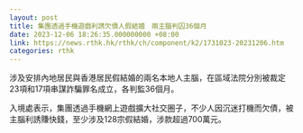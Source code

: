 ```yaml
---
layout: post
title: 集團透過手機遊戲利誘欠債人假結婚　兩主腦判囚36個月
date: 2023-12-06 18:26:35.000000000 +08:00
link: https://news.rthk.hk/rthk/ch/component/k2/1731023-20231206.htm
categories: rthk
---
```


涉及安排內地居民與香港居民假結婚的兩名本地人主腦，在區域法院分別被裁定23項和17項串謀詐騙罪名成立，各判監36個月。

入境處表示，集團透過手機網上遊戲擴大社交圈子，不少人因沉迷打機而欠債，被主腦利誘賺快錢，至少涉及128宗假結婚，涉款超過700萬元。
